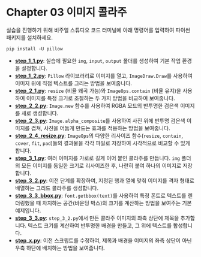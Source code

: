 # Chapter 03 이미지 콜라주

실습을 진행하기 위해 비주얼 스튜디오 코드 터미널에 아래 명령어를 입력하여 파이썬 패키지를 설치하세요.

```shell
pip install -U pillow
```

*   **[step_1_1.py](step_1_1.py)**: 실습에 필요한 `img`, `input`, `output` 폴더를 생성하여 기본 작업 환경을 설정합니다.
*   **[step_1_2.py](step_1_2.py)**: `Pillow` 라이브러리로 이미지를 열고, `ImageDraw.Draw`를 사용하여 이미지 위에 직접 텍스트를 그리는 방법을 보여줍니다.
*   **[step_2_1.py](step_2_1.py)**: `resize` (비율 왜곡 가능)와 `ImageOps.contain` (비율 유지)을 사용하여 이미지를 특정 크기로 조절하는 두 가지 방법을 비교하여 보여줍니다.
*   **[step_2_2.py](step_2_2.py)**: `Image.new` 함수를 사용하여 RGBA 모드의 반투명한 검은색 이미지를 새로 생성합니다.
*   **[step_2_3.py](step_2_3.py)**: `Image.alpha_composite`를 사용하여 사진 위에 반투명 검은색 이미지를 겹쳐, 사진을 어둡게 만드는 효과를 적용하는 방법을 보여줍니다.
*   **[step_2_4_resize.py](step_2_4_resize.py)**: `ImageOps`의 다양한 리사이즈 함수(`resize`, `contain`, `cover`, `fit`, `pad`)들의 결과물을 각각 파일로 저장하여 시각적으로 비교할 수 있게 합니다.
*   **[step_3_1.py](step_3_1.py)**: 여러 이미지를 가로로 길게 이어 붙인 콜라주를 만듭니다. `img` 폴더의 모든 이미지를 동일한 크기로 리사이즈한 후, 나란히 붙여 하나의 이미지로 저장합니다.
*   **[step_3_2.py](step_3_2.py)**: 이전 단계를 확장하여, 지정된 행과 열에 맞춰 이미지를 격자 형태로 배열하는 그리드 콜라주를 생성합니다.
*   **[step_3_3_bbox.py](step_3_3_bbox.py)**: `font.getbbox(text)`를 사용하여 특정 폰트로 텍스트를 렌더링했을 때 차지하는 공간(바운딩 박스)의 크기를 계산하는 방법을 보여주는 기본 예제입니다.
*   **[step_3_3.py](step_3_3.py)**: `step_3_2.py`에서 만든 콜라주 이미지의 좌측 상단에 제목을 추가합니다. 텍스트 크기를 계산하여 반투명한 배경을 만들고, 그 위에 텍스트를 합성합니다.
*   **[step_x.py](step_x.py)**: 이전 스크립트를 수정하여, 제목과 배경을 이미지의 좌측 상단이 아닌 우측 하단에 배치하는 방법을 보여줍니다.
